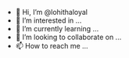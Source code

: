 - 👋 Hi, I’m @lohithaloyal
- 👀 I’m interested in ...
- 🌱 I’m currently learning ...
- 💞️ I’m looking to collaborate on ...
- 📫 How to reach me ...

<!---
lohithaloyal/lohithaloyal is a ✨ special ✨ repository because its `README.md` (this file) appears on your GitHub profile.
You can click the Preview link to take a look at your changes.
--->
